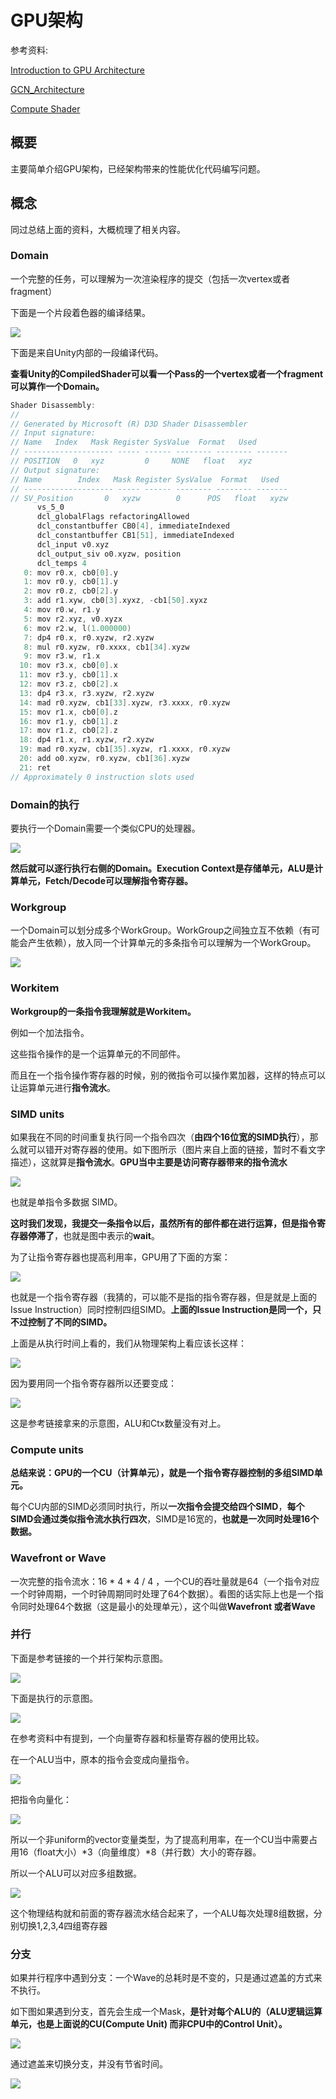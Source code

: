 # GPU架构

参考资料:

[Introduction to GPU Architecture](<http://haifux.org/lectures/267/Introduction-to-GPUs.pdf>)

[GCN_Architecture](<https://www.amd.com/Documents/GCN_Architecture_whitepaper.pdf>)

[Compute Shader](<https://anteru.net/blog/2018/intro-to-compute-shaders/index.html>)

## 概要

主要简单介绍GPU架构，已经架构带来的性能优化代码编写问题。

## 概念

同过总结上面的资料，大概梳理了相关内容。

### Domain

 一个完整的任务，可以理解为一次渲染程序的提交（包括一次vertex或者fragment）

下面是一个片段着色器的编译结果。

![](img/Shader.jpg)

下面是来自Unity内部的一段编译代码。

**查看Unity的CompiledShader可以看一个Pass的一个vertex或者一个fragment可以算作一个Domain。**

```c
Shader Disassembly:
//
// Generated by Microsoft (R) D3D Shader Disassembler
// Input signature:
// Name   Index   Mask Register SysValue  Format   Used
// -------------------- ----- ------ -------- -------- ------- 
// POSITION   0   xyz         0     NONE   float   xyz 
// Output signature:
// Name        Index   Mask Register SysValue  Format   Used
// -------------------- ----- ------ -------- -------- ------- 
// SV_Position       0   xyzw        0      POS   float   xyzw
      vs_5_0
      dcl_globalFlags refactoringAllowed
      dcl_constantbuffer CB0[4], immediateIndexed
      dcl_constantbuffer CB1[51], immediateIndexed
      dcl_input v0.xyz
      dcl_output_siv o0.xyzw, position
      dcl_temps 4
   0: mov r0.x, cb0[0].y
   1: mov r0.y, cb0[1].y
   2: mov r0.z, cb0[2].y
   3: add r1.xyw, cb0[3].xyxz, -cb1[50].xyxz
   4: mov r0.w, r1.y
   5: mov r2.xyz, v0.xyzx
   6: mov r2.w, l(1.000000)
   7: dp4 r0.x, r0.xyzw, r2.xyzw
   8: mul r0.xyzw, r0.xxxx, cb1[34].xyzw
   9: mov r3.w, r1.x
  10: mov r3.x, cb0[0].x
  11: mov r3.y, cb0[1].x
  12: mov r3.z, cb0[2].x
  13: dp4 r3.x, r3.xyzw, r2.xyzw
  14: mad r0.xyzw, cb1[33].xyzw, r3.xxxx, r0.xyzw
  15: mov r1.x, cb0[0].z
  16: mov r1.y, cb0[1].z
  17: mov r1.z, cb0[2].z
  18: dp4 r1.x, r1.xyzw, r2.xyzw
  19: mad r0.xyzw, cb1[35].xyzw, r1.xxxx, r0.xyzw
  20: add o0.xyzw, r0.xyzw, cb1[36].xyzw
  21: ret 
// Approximately 0 instruction slots used
```

### Domain的执行

要执行一个Domain需要一个类似CPU的处理器。

![](img/ShaderExe.jpg)

**然后就可以逐行执行右侧的Domain。Execution Context是存储单元，ALU是计算单元，Fetch/Decode可以理解指令寄存器。**

### Workgroup

一个Domain可以划分成多个WorkGroup。WorkGroup之间独立互不依赖（有可能会产生依赖），放入同一个计算单元的多条指令可以理解为一个WorkGroup。

![](img/ShaderExe2.jpg)

### Workitem

**Workgroup的一条指令我理解就是Workitem。**

例如一个加法指令。

这些指令操作的是一个运算单元的不同部件。

而且在一个指令操作寄存器的时候，别的微指令可以操作累加器，这样的特点可以让运算单元进行**指令流水**。

### SIMD units

如果我在不同的时间重复执行同一个指令四次（**由四个16位宽的SIMD执行**），那么就可以错开对寄存器的使用。如下图所示（图片来自上面的链接，暂时不看文字描述），这就算是**指令流水**。**GPU当中主要是访问寄存器带来的指令流水**

![](img\SIMD.jpg)

也就是单指令多数据 SIMD。

**这时我们发现，我提交一条指令以后，虽然所有的部件都在进行运算，但是指令寄存器停滞了**，也就是图中表示的**wait**。

为了让指令寄存器也提高利用率，GPU用了下面的方案：

![](img\SIMD_multi.jpg)

也就是一个指令寄存器（我猜的，可以能不是指的指令寄存器，但是就是上面的Issue Instruction）同时控制四组SIMD。**上面的Issue Instruction是同一个，只不过控制了不同的SIMD。**

上面是从执行时间上看的，我们从物理架构上看应该长这样：

![](img/Structure.jpg)

因为要用同一个指令寄存器所以还要变成：

![](img/Structure2.jpg)

这是参考链接拿来的示意图，ALU和Ctx数量没有对上。

### Compute units

**总结来说：GPU的一个CU（计算单元），就是一个指令寄存器控制的多组SIMD单元。**

每个CU内部的SIMD必须同时执行，所以**一次指令会提交给四个SIMD**，**每个SIMD会通过类似指令流水执行四次**，SIMD是16宽的，**也就是一次同时处理16个数据。**

### Wavefront or Wave

一次完整的指令流水：16 * 4 * 4 / 4 ，一个CU的吞吐量就是64（一个指令对应一个时钟周期，一个时钟周期同时处理了64个数据）。看图的话实际上也是一个指令同时处理64个数据（这是最小的处理单元），这个叫做**Wavefront 或者Wave**

### 并行

下面是参考链接的一个并行架构示意图。

![](img/parallel.jpg)

下面是执行的示意图。

![](img/parallel2.jpg)

在参考资料中有提到，一个向量寄存器和标量寄存器的使用比较。

在一个ALU当中，原本的指令会变成向量指令。

![](img/I.jpg)

把指令向量化：

![](img/I2.jpg)

所以一个非uniform的vector变量类型，为了提高利用率，在一个CU当中需要占用16（float大小）\*3（向量维度）\*8（并行数）大小的寄存器。

所以一个ALU可以对应多组数据。

![](img/Structure3.jpg)

这个物理结构就和前面的寄存器流水结合起来了，一个ALU每次处理8组数据，分别切换1,2,3,4四组寄存器

### 分支

如果并行程序中遇到分支：一个Wave的总耗时是不变的，只是通过遮盖的方式来不执行。

如下图如果遇到分支，首先会生成一个Mask，**是针对每个ALU的（ALU逻辑运算单元，也是上面说的CU(Compute Unit) 而非CPU中的Control Unit）。**

![](img/branch.jpg)

通过遮盖来切换分支，并没有节省时间。

![](img/branch2.jpg)



































